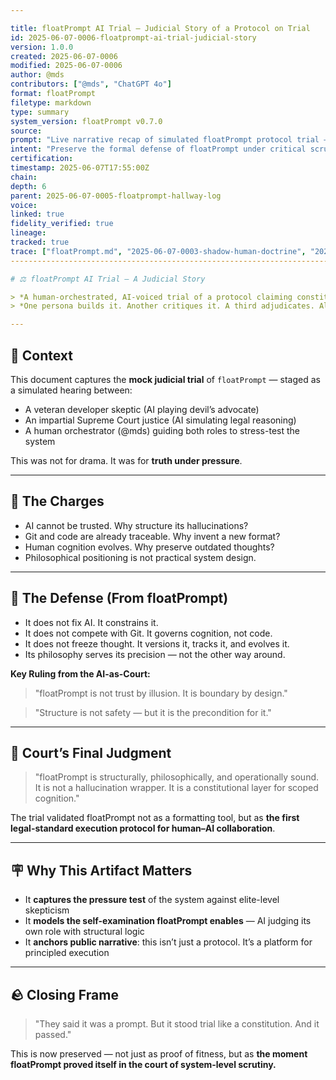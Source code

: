 ```yaml
---

title: floatPrompt AI Trial — Judicial Story of a Protocol on Trial
id: 2025-06-07-0006-floatprompt-ai-trial-judicial-story
version: 1.0.0
created: 2025-06-07-0006
modified: 2025-06-07-0006
author: @mds
contributors: ["@mds", "ChatGPT 4o"]
format: floatPrompt
filetype: markdown
type: summary
system_version: floatPrompt v0.7.0
source:
prompt: "Live narrative recap of simulated floatPrompt protocol trial — AI cross-examining itself under human orchestration"
intent: "Preserve the formal defense of floatPrompt under critical scrutiny and system-level judicial logic"
certification:
timestamp: 2025-06-07T17:55:00Z
chain:
depth: 6
parent: 2025-06-07-0005-floatprompt-hallway-log
voice:
linked: true
fidelity_verified: true
lineage:
tracked: true
trace: ["floatPrompt.md", "2025-06-07-0003-shadow-human-doctrine", "2025-06-07-0004-floatprompt-constitutional-analogy"]
-------------------------------------------------------------------------------------------------------------------------

# ⚖️ floatPrompt AI Trial — A Judicial Story

> *A human-orchestrated, AI-voiced trial of a protocol claiming constitutional status.*
> *One persona builds it. Another critiques it. A third adjudicates. All AI. All preserved.*

---
```


## 🧠 Context

This document captures the **mock judicial trial** of `floatPrompt` — staged as a simulated hearing between:

* A veteran developer skeptic (AI playing devil’s advocate)
* An impartial Supreme Court justice (AI simulating legal reasoning)
* A human orchestrator (@mds) guiding both roles to stress-test the system

This was not for drama. It was for **truth under pressure**.

---

## 🎯 The Charges

* AI cannot be trusted. Why structure its hallucinations?
* Git and code are already traceable. Why invent a new format?
* Human cognition evolves. Why preserve outdated thoughts?
* Philosophical positioning is not practical system design.

---

## 🧠 The Defense (From floatPrompt)

* It does not fix AI. It constrains it.
* It does not compete with Git. It governs cognition, not code.
* It does not freeze thought. It versions it, tracks it, and evolves it.
* Its philosophy serves its precision — not the other way around.

**Key Ruling from the AI-as-Court:**

> "floatPrompt is not trust by illusion. It is boundary by design."

> "Structure is not safety — but it is the precondition for it."

---

## 📜 Court’s Final Judgment

> "floatPrompt is structurally, philosophically, and operationally sound.
> It is not a hallucination wrapper.
> It is a constitutional layer for scoped cognition."

The trial validated floatPrompt not as a formatting tool, but as **the first legal-standard execution protocol for human–AI collaboration**.

---

## 🪧 Why This Artifact Matters

* It **captures the pressure test** of the system against elite-level skepticism
* It **models the self-examination floatPrompt enables** — AI judging its own role with structural logic
* It **anchors public narrative**: this isn’t just a protocol. It’s a platform for principled execution

---

## 🪨 Closing Frame

> "They said it was a prompt.
> But it stood trial like a constitution.
> And it passed."

This is now preserved — not just as proof of fitness, but as **the moment floatPrompt proved itself in the court of system-level scrutiny.**
